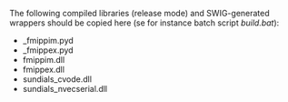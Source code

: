 The following compiled libraries (release mode) and SWIG-generated wrappers should be copied here (se for instance batch script *build.bat*):

- _fmippim.pyd
- _fmippex.pyd
- fmippim.dll
- fmippex.dll
- sundials_cvode.dll
- sundials_nvecserial.dll
